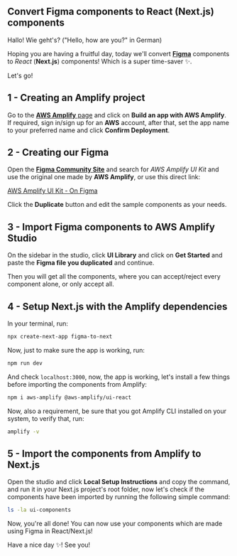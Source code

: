 ## Convert Figma components to React (Next.js) components

Hallo! Wie geht's? ("Hello, how are you?" in German)

Hoping you are having a fruitful day, today we'll convert **[Figma](https://figma.com)** components to *React* (**Next.js**) components! Which is a super time-saver ✨.

Let's go!

## 1 - Creating an Amplify project

Go to the [**AWS Amplify** page](https://aws.amazon.com/pm/amplify/) and click on **Build an app with AWS Amplify**. If required, sign in/sign up for an **AWS** account, after that, set the app name to your preferred name and click **Confirm Deployment**.

## 2 - Creating our Figma

Open the [**Figma Community Site**](https://figma.com/community) and search for *AWS Amplify UI Kit* and use the original one made by **AWS Amplify**, or use this direct link:

[AWS Amplify UI Kit - On Figma](https://www.figma.com/community/file/1047600760128127424)

Click the **Duplicate** button and edit the sample components as your needs.

## 3 - Import Figma components to AWS Amplify Studio

On the sidebar in the studio, click **UI Library** and click on **Get Started** and paste the **Figma file you duplicated** and continue.

Then you will get all the components, where you can accept/reject every component alone, or only accept all.

## 4 - Setup Next.js with the Amplify dependencies

In your terminal, run:

```bash
npx create-next-app figma-to-next
```

Now, just to make sure the app is working, run:

```bash
npm run dev
```

And check `localhost:3000`, now, the app is working, let's install a few things before importing the components from Amplify:

```bash
npm i aws-amplify @aws-amplify/ui-react
```

Now, also a requirement, be sure that you got Amplify CLI installed on your system, to verify that, run:

```bash
amplify -v
```

## 5 - Import the components from Amplify to Next.js

Open the studio and click **Local Setup Instructions** and copy the command, and run it in your Next.js project's root folder, now let's check if the components have been imported by running the following simple command:

```bash
ls -la ui-components
```

Now, you're all done! You can now use your components which are made using Figma in React/Next.js! 

Have a nice day ✨! See you!